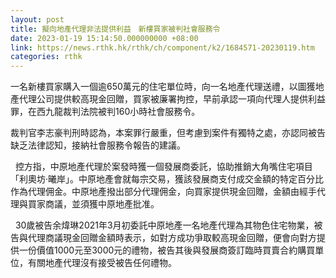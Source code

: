 ```yaml
---
layout: post
title: 擬向地產代理非法提供利益　新樓買家被判社會服務令
date: 2023-01-19 15:14:50.000000000 +08:00
link: https://news.rthk.hk/rthk/ch/component/k2/1684571-20230119.htm
categories: rthk
---
```


一名新樓買家購入一個逾650萬元的住宅單位時，向一名地產代理送禮，以圖獲地產代理公司提供較高現金回贈，買家被廉署拘控，早前承認一項向代理人提供利益罪，在西九龍裁判法院被判160小時社會服務令。

裁判官李志豪判刑時認為，本案罪行嚴重，但考慮到案件有獨特之處，亦認同被告缺乏法律認知，接納社會服務令報告的建議。

  控方指，中原地產代理於案發時獲一個發展商委託，協助推銷大角嘴住宅項目「利奧坊‧曦岸」。中原地產會就每宗交易，獲該發展商支付成交金額的特定百分比作為代理佣金。中原地產撥出部分代理佣金，向買家提供現金回贈，金額由經手代理與買家商議，並須獲中原地產批准。

  30歲被告余煒琳2021年3月初委託中原地產一名地產代理為其物色住宅物業，被告與代理商議現金回贈金額時表示，如對方成功爭取較高現金回贈，便會向對方提供一份價值1000元至3000元的禮物，被告其後與發展商簽訂臨時買賣合約購買單位，有關地產代理沒有接受被告任何禮物。
